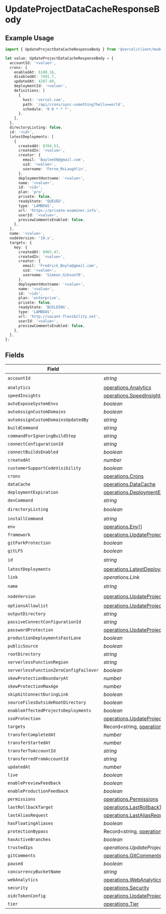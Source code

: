 # UpdateProjectDataCacheResponseBody

## Example Usage

```typescript
import { UpdateProjectDataCacheResponseBody } from '@vercel/client/models/operations';

let value: UpdateProjectDataCacheResponseBody = {
  accountId: '<value>',
  crons: {
    enabledAt: 6180.16,
    disabledAt: 7491.7,
    updatedAt: 4287.69,
    deploymentId: '<value>',
    definitions: [
      {
        host: 'vercel.com',
        path: '/api/crons/sync-something?hello=world',
        schedule: '0 0 * * *',
      },
    ],
  },
  directoryListing: false,
  id: '<id>',
  latestDeployments: [
    {
      createdAt: 8784.53,
      createdIn: '<value>',
      creator: {
        email: 'Baylee56@gmail.com',
        uid: '<value>',
        username: 'Ferne_McLaughlin',
      },
      deploymentHostname: '<value>',
      name: '<value>',
      id: '<id>',
      plan: 'pro',
      private: false,
      readyState: 'QUEUED',
      type: 'LAMBDAS',
      url: 'https://private-examiner.info',
      userId: '<value>',
      previewCommentsEnabled: false,
    },
  ],
  name: '<value>',
  nodeVersion: '18.x',
  targets: {
    key: {
      createdAt: 8965.47,
      createdIn: '<value>',
      creator: {
        email: 'Fredrick_Boyle@gmail.com',
        uid: '<value>',
        username: 'Simeon_Gibson70',
      },
      deploymentHostname: '<value>',
      name: '<value>',
      id: '<id>',
      plan: 'enterprise',
      private: false,
      readyState: 'BUILDING',
      type: 'LAMBDAS',
      url: 'http://vacant-flexibility.net',
      userId: '<value>',
      previewCommentsEnabled: false,
    },
  },
};
```

## Fields

| Field                                  | Type                                                                                                                       | Required           | Description |
| -------------------------------------- | -------------------------------------------------------------------------------------------------------------------------- | ------------------ | ----------- |
| `accountId`                            | _string_                                                                                                                   | :heavy_check_mark: | N/A         |
| `analytics`                            | [operations.Analytics](../../models/operations/analytics.md)                                                               | :heavy_minus_sign: | N/A         |
| `speedInsights`                        | [operations.SpeedInsights](../../models/operations/speedinsights.md)                                                       | :heavy_minus_sign: | N/A         |
| `autoExposeSystemEnvs`                 | _boolean_                                                                                                                  | :heavy_minus_sign: | N/A         |
| `autoAssignCustomDomains`              | _boolean_                                                                                                                  | :heavy_minus_sign: | N/A         |
| `autoAssignCustomDomainsUpdatedBy`     | _string_                                                                                                                   | :heavy_minus_sign: | N/A         |
| `buildCommand`                         | _string_                                                                                                                   | :heavy_minus_sign: | N/A         |
| `commandForIgnoringBuildStep`          | _string_                                                                                                                   | :heavy_minus_sign: | N/A         |
| `connectConfigurationId`               | _string_                                                                                                                   | :heavy_minus_sign: | N/A         |
| `connectBuildsEnabled`                 | _boolean_                                                                                                                  | :heavy_minus_sign: | N/A         |
| `createdAt`                            | _number_                                                                                                                   | :heavy_minus_sign: | N/A         |
| `customerSupportCodeVisibility`        | _boolean_                                                                                                                  | :heavy_minus_sign: | N/A         |
| `crons`                                | [operations.Crons](../../models/operations/crons.md)                                                                       | :heavy_minus_sign: | N/A         |
| `dataCache`                            | [operations.DataCache](../../models/operations/datacache.md)                                                               | :heavy_minus_sign: | N/A         |
| `deploymentExpiration`                 | [operations.DeploymentExpiration](../../models/operations/deploymentexpiration.md)                                         | :heavy_minus_sign: | N/A         |
| `devCommand`                           | _string_                                                                                                                   | :heavy_minus_sign: | N/A         |
| `directoryListing`                     | _boolean_                                                                                                                  | :heavy_check_mark: | N/A         |
| `installCommand`                       | _string_                                                                                                                   | :heavy_minus_sign: | N/A         |
| `env`                                  | [operations.Env](../../models/operations/env.md)[]                                                                         | :heavy_minus_sign: | N/A         |
| `framework`                            | [operations.UpdateProjectDataCacheFramework](../../models/operations/updateprojectdatacacheframework.md)                   | :heavy_minus_sign: | N/A         |
| `gitForkProtection`                    | _boolean_                                                                                                                  | :heavy_minus_sign: | N/A         |
| `gitLFS`                               | _boolean_                                                                                                                  | :heavy_minus_sign: | N/A         |
| `id`                                   | _string_                                                                                                                   | :heavy_check_mark: | N/A         |
| `latestDeployments`                    | [operations.LatestDeployments](../../models/operations/latestdeployments.md)[]                                             | :heavy_minus_sign: | N/A         |
| `link`                                 | _operations.Link_                                                                                                          | :heavy_minus_sign: | N/A         |
| `name`                                 | _string_                                                                                                                   | :heavy_check_mark: | N/A         |
| `nodeVersion`                          | [operations.UpdateProjectDataCacheNodeVersion](../../models/operations/updateprojectdatacachenodeversion.md)               | :heavy_check_mark: | N/A         |
| `optionsAllowlist`                     | [operations.UpdateProjectDataCacheOptionsAllowlist](../../models/operations/updateprojectdatacacheoptionsallowlist.md)     | :heavy_minus_sign: | N/A         |
| `outputDirectory`                      | _string_                                                                                                                   | :heavy_minus_sign: | N/A         |
| `passiveConnectConfigurationId`        | _string_                                                                                                                   | :heavy_minus_sign: | N/A         |
| `passwordProtection`                   | [operations.UpdateProjectDataCachePasswordProtection](../../models/operations/updateprojectdatacachepasswordprotection.md) | :heavy_minus_sign: | N/A         |
| `productionDeploymentsFastLane`        | _boolean_                                                                                                                  | :heavy_minus_sign: | N/A         |
| `publicSource`                         | _boolean_                                                                                                                  | :heavy_minus_sign: | N/A         |
| `rootDirectory`                        | _string_                                                                                                                   | :heavy_minus_sign: | N/A         |
| `serverlessFunctionRegion`             | _string_                                                                                                                   | :heavy_minus_sign: | N/A         |
| `serverlessFunctionZeroConfigFailover` | _boolean_                                                                                                                  | :heavy_minus_sign: | N/A         |
| `skewProtectionBoundaryAt`             | _number_                                                                                                                   | :heavy_minus_sign: | N/A         |
| `skewProtectionMaxAge`                 | _number_                                                                                                                   | :heavy_minus_sign: | N/A         |
| `skipGitConnectDuringLink`             | _boolean_                                                                                                                  | :heavy_minus_sign: | N/A         |
| `sourceFilesOutsideRootDirectory`      | _boolean_                                                                                                                  | :heavy_minus_sign: | N/A         |
| `enableAffectedProjectsDeployments`    | _boolean_                                                                                                                  | :heavy_minus_sign: | N/A         |
| `ssoProtection`                        | [operations.UpdateProjectDataCacheSsoProtection](../../models/operations/updateprojectdatacachessoprotection.md)           | :heavy_minus_sign: | N/A         |
| `targets`                              | Record<string, [operations.Targets](../../models/operations/targets.md)>                                                   | :heavy_minus_sign: | N/A         |
| `transferCompletedAt`                  | _number_                                                                                                                   | :heavy_minus_sign: | N/A         |
| `transferStartedAt`                    | _number_                                                                                                                   | :heavy_minus_sign: | N/A         |
| `transferToAccountId`                  | _string_                                                                                                                   | :heavy_minus_sign: | N/A         |
| `transferredFromAccountId`             | _string_                                                                                                                   | :heavy_minus_sign: | N/A         |
| `updatedAt`                            | _number_                                                                                                                   | :heavy_minus_sign: | N/A         |
| `live`                                 | _boolean_                                                                                                                  | :heavy_minus_sign: | N/A         |
| `enablePreviewFeedback`                | _boolean_                                                                                                                  | :heavy_minus_sign: | N/A         |
| `enableProductionFeedback`             | _boolean_                                                                                                                  | :heavy_minus_sign: | N/A         |
| `permissions`                          | [operations.Permissions](../../models/operations/permissions.md)                                                           | :heavy_minus_sign: | N/A         |
| `lastRollbackTarget`                   | [operations.LastRollbackTarget](../../models/operations/lastrollbacktarget.md)                                             | :heavy_minus_sign: | N/A         |
| `lastAliasRequest`                     | [operations.LastAliasRequest](../../models/operations/lastaliasrequest.md)                                                 | :heavy_minus_sign: | N/A         |
| `hasFloatingAliases`                   | _boolean_                                                                                                                  | :heavy_minus_sign: | N/A         |
| `protectionBypass`                     | Record<string, [operations.ProtectionBypass](../../models/operations/protectionbypass.md)>                                 | :heavy_minus_sign: | N/A         |
| `hasActiveBranches`                    | _boolean_                                                                                                                  | :heavy_minus_sign: | N/A         |
| `trustedIps`                           | _operations.UpdateProjectDataCacheTrustedIps_                                                                              | :heavy_minus_sign: | N/A         |
| `gitComments`                          | [operations.GitComments](../../models/operations/gitcomments.md)                                                           | :heavy_minus_sign: | N/A         |
| `paused`                               | _boolean_                                                                                                                  | :heavy_minus_sign: | N/A         |
| `concurrencyBucketName`                | _string_                                                                                                                   | :heavy_minus_sign: | N/A         |
| `webAnalytics`                         | [operations.WebAnalytics](../../models/operations/webanalytics.md)                                                         | :heavy_minus_sign: | N/A         |
| `security`                             | [operations.Security](../../models/operations/security.md)                                                                 | :heavy_minus_sign: | N/A         |
| `oidcTokenConfig`                      | [operations.UpdateProjectDataCacheOidcTokenConfig](../../models/operations/updateprojectdatacacheoidctokenconfig.md)       | :heavy_minus_sign: | N/A         |
| `tier`                                 | [operations.Tier](../../models/operations/tier.md)                                                                         | :heavy_minus_sign: | N/A         |
